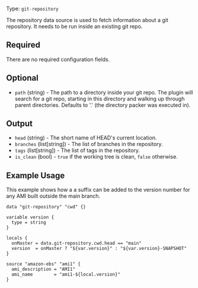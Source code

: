 Type: `git-repository`

The repository data source is used to fetch information about a git repository.
It needs to be run inside an existing git repo.


## Required

There are no required configuration fields.


## Optional

- `path` (string) - The path to a directory inside your git repo. The plugin will
search for a git repo, starting in this directory and walking up through
parent directories. Defaults to '.' (the directory packer was executed in).


## Output

- `head` (string) - The short name of HEAD's current location.
- `branches` (list[string]) - The list of branches in the repository.
- `tags` (list[string]) - The list of tags in the repository.
- `is_clean` (bool) - `true` if the working tree is clean, `false` otherwise.


## Example Usage

This example shows how a a suffix can be added to the version number
for any AMI built outside the main branch.

```hcl
data "git-repository" "cwd" {}

variable version {
  type = string
}

locals {
  onMaster = data.git-repository.cwd.head == "main"
  version  = onMaster ? "${var.version}" : "${var.version}-SNAPSHOT"
}

source "amazon-ebs" "ami1" {
  ami_description = "AMI1"
  ami_name        = "ami1-${local.version}"
}
```
